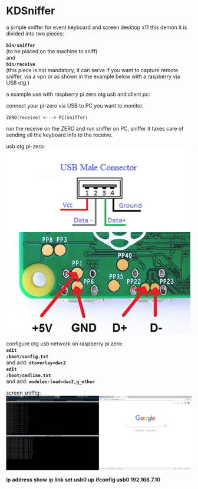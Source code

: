 # KDSniffer

a simple sniffer for event keyboard and screen desktop x11
this demon it is divided into two pieces:

<code><b>bin/sniffer</b> </code><br>
(to be placed on the machine to sniff)
<br> 
and 
<br>
<code><b>bin/receive</b> </code><br>
(this piece is not mandatory, it can serve if you want to capture remote sniffer,
via a vpn or as shown in the example below with a raspberry via USB otg.)<br>

a example use with raspberry pi zero otg usb and client pc:<br>

connect your pi-zero via USB to PC you want to monitor.<br>

<code>ZERO(receive) <---> PC(sniffer)</code><br>

run the receive on the ZERO and run sniffer on PC, sniffer it takes care of sending all the keyboard info to the receive.<br>

usb otg pi-zero:<br>
<img src="1.jpg"/><br>

configure otg usb network on raspberry pi zero:
<br>
<code><b>edit /boot/config.txt</b></code><br>
and add:
<code><b>dtoverlay=dwc2</b></code><br>
<code><b>edit /boot/cmdline.txt</b></code><br>
and add:
<code><b>modules-load=dwc2,g_ether</b></code><br>

screen sniffig:<br>
<img src="2.jpg"/><br>

<b>ip address show</b>
<b>ip link set usb0 up</b>
<b>ifconfig usb0 192.168.7.10</b>
